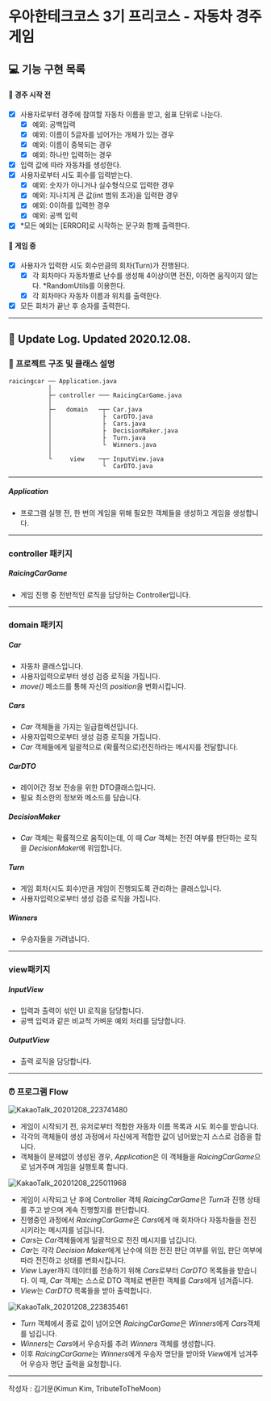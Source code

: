 # 우아한테크코스 3기 프리코스 - 자동차 경주 게임

## 💻 기능 구현 목록

#### :flags: 경주 시작 전


- [x] 사용자로부터 경주에 참여할 자동차 이름을 받고, 쉼표 단위로 나눈다.
  - [x] 예외: 공백입력
  - [x] 예외: 이름이 5글자를 넘어가는 개체가 있는 경우
  - [x] 예외: 이름이 중복되는 경우
  - [x] 예외: 하나만 입력하는 경우
- [x] 입력 값에 따라 자동차를 생성한다.
- [x] 사용자로부터 시도 회수를 입력받는다.
  - [x] 예외: 숫자가 아니거나 실수형식으로 입력한 경우
  - [x] 예외: 지나치게 큰 값(int 범위 초과)을 입력한 경우
  - [x] 예외: 0이하를 입력한 경우
  - [x] 예외: 공백 입력
- [x] *모든 예외는 [ERROR]로 시작하는 문구와 함께 출력한다.

#### :car: 게임 중
- [x] 사용자가 입력한 시도 회수만큼의 회차(Turn)가 진행된다.
  - [x] 각 회차마다 자동차별로 난수를 생성해 4이상이면 전진, 이하면 움직이지 않는다. *RandomUtils를 이용한다.
  - [x] 각 회차마다 자동차 이름과 위치를 출력한다.
- [x] 모든 회차가 끝난 후 승자를 출력한다.
------------
## :newspaper: Update Log. Updated 2020.12.08.
### :scroll: 프로젝트 구조 및 클래스 설명

```
raicingcar ── Application.java
           │
           ├─ controller ─── RaicingCarGame.java
           │
           ├─   domain   ─┬─ Car.java
           │              ├  CarDTO.java 
           │              ├  Cars.java 
           │              ├  DecisionMaker.java
           │              ├  Turn.java
           │              └  Winners.java
           │
           └     view    ─┬─ InputView.java
                          └  CarDTO.java 
```
----------------------
##### Application
- 프로그램 실행 전, 한 번의 게임을 위해 필요한 객체들을 생성하고 게임을 생성합니다.

----------------------
### controller 패키지


##### RaicingCarGame
- 게임 진행 중 전반적인 로직을 담당하는 Controller입니다.

----------------------
### domain 패키지


##### Car
- 자동차 클래스입니다.
- 사용자입력으로부터 생성 검증 로직을 가집니다.
- *move()* 메소드를 통해 자신의 *position*을 변화시킵니다.

##### Cars
- *Car* 객체들을 가지는 일급컬렉션입니다.
- 사용자입력으로부터 생성 검증 로직을 가집니다.
- *Car* 객체들에게 일괄적으로 (확률적으로)전진하라는 메시지를 전달합니다.

##### CarDTO
- 레이어간 정보 전송을 위한 DTO클래스입니다.
- 필요 최소한의 정보와 메소드를 담습니다.

##### DecisionMaker
- *Car* 객체는 확률적으로 움직이는데, 이 때 *Car* 객체는 전진 여부를 판단하는 로직을 *DecisionMaker*에 위임합니다.

##### Turn
- 게임 회차(시도 회수)만큼 게임이 진행되도록 관리하는 클래스입니다.
- 사용자입력으로부터 생성 검증 로직을 가집니다.

##### Winners
- 우승자들을 가려냅니다.

----------------------
### view패키지


##### InputView
- 입력과 출력이 섞인 UI 로직을 담당합니다.
- 공백 입력과 같은 비교적 가벼운 예외 처리를 담당합니다.

##### OutputView
- 출력 로직을 담당합니다.

----------------------

### :alarm_clock: 프로그램 Flow

![KakaoTalk_20201208_223741480](https://user-images.githubusercontent.com/49346677/101490990-80038200-39a6-11eb-839b-1914795c4bf5.png)

- 게임이 시작되기 전, 유저로부터 적합한 자동차 이름 목록과 시도 회수를 받습니다.
- 각각의 객체들이 생성 과정에서 자신에게 적합한 값이 넘어왔는지 스스로 검증을 합니다.
- 객체들이 문제없이 생성된 경우, *Application*은 이 객체들을 *RaicingCarGame*으로 넘겨주며 게임을 실행토록 합니다.

![KakaoTalk_20201208_225011968](https://user-images.githubusercontent.com/49346677/101492022-c5747f00-39a7-11eb-97fb-6e4acc413c82.png)

- 게임이 시작되고 난 후에 Controller 객체 *RaicingCarGame*은 *Turn*과 진행 상태를 주고 받으며 계속 진행할지를 판단합니다.
- 진행중인 과정에서 *RaicingCarGame*은 *Cars*에게 매 회차마다 자동차들을 전진시키라는 메시지를 넘깁니다.
- *Cars*는 *Car*객체들에게 일괄적으로 전진 메시지를 넘깁니다.
- *Car*는 각각 *Decision Maker*에게 난수에 의한 전진 판단 여부를 위임, 판단 여부에 따라 전진하고 상태를 변화시킵니다.
- *View* Layer까지 데이터를 전송하기 위해 *Cars*로부터 *CarDTO* 목록들을 받습니다. 이 때, *Car* 객체는 스스로 DTO 객체로 변환한 객체를 *Cars*에게 넘겨줍니다.
- *View*는 *CarDTO* 목록들을 받아 출력합니다.

![KakaoTalk_20201208_223835461](https://user-images.githubusercontent.com/49346677/101490995-8134af00-39a6-11eb-93d1-dd63101a93c2.png)

- *Turn* 객체에서 종료 값이 넘어오면 *RaicingCarGame*은 *Winners*에게 *Cars*객체를 넘깁니다.
- *Winners*는 *Cars*에서 우승자를 추려 *Winners* 객체를 생성합니다.
- 이후 *RaicingCarGame*는 *Winners*에게 우승자 명단을 받아와 *View*에게 넘겨주어 우승자 명단 출력을 요청합니다.

---------------------------------
작성자 : 김기문(Kimun Kim, TributeToTheMoon)
